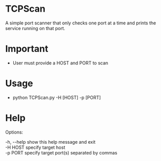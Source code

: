 # TCPScan

A simple port scanner that only checks one port at a time and prints the service running on that port. 

# Important  

- User must provide a HOST and PORT to scan

# Usage  

- python TCPScan.py -H [HOST] -p [PORT]

# Help  

Options:  

  -h, --help  show this help message and exit  
  -H HOST     specify target host  
  -p PORT     specify target port(s) separated by commas  
